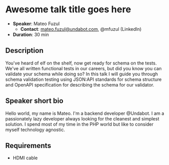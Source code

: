 # Awesome talk title goes here

- __Speaker__: Mateo Fuzul
  - __Contact__: mateo.fuzul@undabot.com, @mfuzul (LinkedIn)
- __Duration__: 30 min

## Description

You've heard of elf on the shelf, now get ready for schema on the tests. We've all written functional tests in our careers,
but did you know you can validate your schema while doing so? In this talk I will guide you through schema validation testing
using JSON:API standards for schema structure and OpenAPI specification for describing the schema for our validator.

## Speaker short bio

Hello world, my name is Mateo. I'm a backend developer @Undabot. I am a passionately lazy developer always looking for the cleanest and
simplest solution. I spend most of my time in the PHP world but like to consider myself technology agnostic.

## Requirements
- HDMI cable

